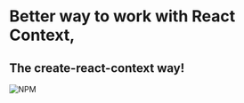 # Better way to work with React Context,

## The create-react-context way!

![NPM](https://img.shields.io/npm/l/create-global-context)
